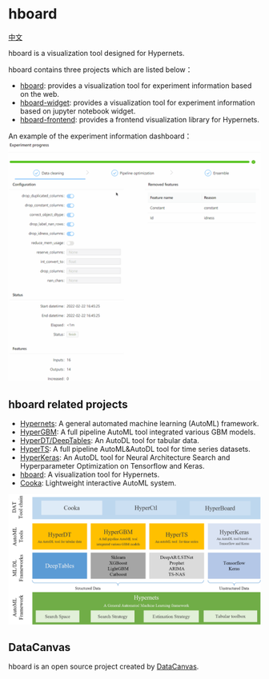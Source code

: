# hboard

[中文](README_CN.md)

hboard is a visualization tool designed for Hypernets.

hboard contains three projects which are listed below：
- [hboard](./hboard): provides a visualization tool for experiment information based on the web.
- [hboard-widget](./hboard-widget): provides a visualization tool for experiment information based on jupyter notebook widget.
- [hboard-frontend](./hboard-frontend): provides a frontend visualization library for Hypernets.

An example of the experiment information dashboard：
![experiment_process.gif](docs/images/experiment_process.gif)

## hboard related projects
 
* [Hypernets](https://github.com/DataCanvasIO/Hypernets): A general automated machine learning (AutoML) framework.
* [HyperGBM](https://github.com/DataCanvasIO/HyperGBM): A full pipeline AutoML tool integrated various GBM models.
* [HyperDT/DeepTables](https://github.com/DataCanvasIO/DeepTables): An AutoDL tool for tabular data.
* [HyperTS](https://github.com/DataCanvasIO/HyperTS): A full pipeline AutoML&AutoDL tool for time series datasets.
* [HyperKeras](https://github.com/DataCanvasIO/HyperKeras): An AutoDL tool for Neural Architecture Search and Hyperparameter Optimization on Tensorflow and Keras.
* [hboard](https://github.com/DataCanvasIO/hboard): A visualization tool for Hypernets.
* [Cooka](https://github.com/DataCanvasIO/Cooka): Lightweight interactive AutoML system.

![DataCanvas AutoML Toolkit](docs/images/DAT2.5.png)


## DataCanvas
hboard is an open source project created by [DataCanvas](https://www.datacanvas.com/).
